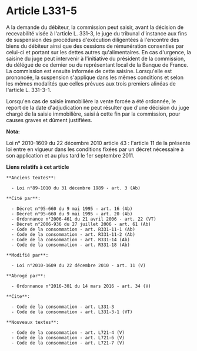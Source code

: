 # Article L331-5

A la demande du débiteur, la commission peut saisir, avant la décision de recevabilité visée à l'article L. 331-3, le    juge
du tribunal d'instance  aux fins de suspension des procédures d'exécution diligentées à l'encontre des biens du débiteur
ainsi que des cessions de rémunération consenties par celui-ci et portant sur les dettes autres qu'alimentaires. En cas
d'urgence, la saisine du juge peut intervenir à l'initiative du président de la commission, du délégué de ce dernier ou du
représentant local de la Banque de France. La commission est ensuite informée de cette saisine. Lorsqu'elle est prononcée, la
suspension s'applique dans les mêmes conditions et selon les mêmes modalités que celles prévues aux trois premiers alinéas de
l'article L. 331-3-1. 

Lorsqu'en cas de saisie immobilière la vente forcée a été ordonnée, le report de la date d'adjudication ne peut résulter que
d'une décision du juge chargé de la saisie immobilière, saisi à cette fin par la commission, pour causes graves et dûment
justifiées.

**Nota:**

Loi n° 2010-1609 du 22 décembre 2010 article 43 : l'article 11 de la présente loi entre en vigueur dans les conditions fixées
par un décret nécessaire à son application et au plus tard le 1er septembre 2011.

**Liens relatifs à cet article**

	**Anciens textes**:

	  - Loi n°89-1010 du 31 décembre 1989 - art. 3 (Ab)

	**Cité par**:

	  - Décret n°95-660 du 9 mai 1995 - art. 16 (Ab)
	  - Décret n°95-660 du 9 mai 1995 - art. 20 (Ab)
	  - Ordonnance n°2006-461 du 21 avril 2006 - art. 22 (VT)
	  - Décret n°2006-936 du 27 juillet 2006 - art. 61 (Ab)
	  - Code de la consommation - art. R331-11-1 (Ab)
	  - Code de la consommation - art. R331-11-2 (Ab)
	  - Code de la consommation - art. R331-14 (Ab)
	  - Code de la consommation - art. R331-18 (Ab)

	**Modifié par**:

	  - Loi n°2010-1609 du 22 décembre 2010 - art. 11 (V)

	**Abrogé par**:

	  - Ordonnance n°2016-301 du 14 mars 2016 - art. 34 (V)

	**Cite**:

	  - Code de la consommation - art. L331-3
	  - Code de la consommation - art. L331-3-1 (VT)

	**Nouveaux textes**:

	  - Code de la consommation - art. L721-4 (V)
	  - Code de la consommation - art. L721-6 (V)
	  - Code de la consommation - art. L721-7 (V)

